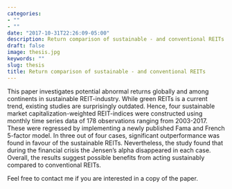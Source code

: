 ```yaml
---
categories:
- ""
- ""
date: "2017-10-31T22:26:09-05:00"
description: Return comparison of sustainable - and conventional REITs
draft: false
image: thesis.jpg
keywords: ""
slug: thesis
title: Return comparison of sustainable - and conventional REITs
---
```


This paper investigates potential abnormal returns globally and among continents in sustainable REIT-industry. While green REITs is a current trend, existing studies are surprisingly outdated. Hence, four sustainable market capitalization-weighted REIT-indices were constructed using monthly time series data of 178 observations ranging from 2003-2017. These were regressed by implementing a newly published Fama and French 5-factor model. In three out of four cases, significant outperformance was found in favour of the sustainable REITs. Nevertheless, the study found that during the financial crisis the Jensen’s alpha disappeared in each case. Overall, the results suggest possible benefits from acting sustainably compared to conventional REITs.

Feel free to contact me if you are interested in a copy of the paper. 